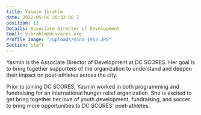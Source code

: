 ```yaml
---
title: Yasmin Ibrahim
date: 2022-05-06 20:32:00 Z
position: 13
Details: Associate Director of Development
Email: yibrahim@dcscores.org
Profile Image: "/uploads/mina-1952.JPG"
Section: staff
---
```


Yasmin is the Associate Director of Development at DC SCORES.  Her goal is to bring together supporters of the organization to understand and deepen their impact on poet-athletes across the city. 

Prior to joining DC SCORES, Yasmin worked in both programming and fundraising for an international hunger relief organization.  She is excited to get bring together her love of youth development, fundraising, and soccer to bring more opportunities to DC SCORES' poet-athletes. 
